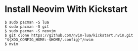 # Install Neovim With Kickstart
    $ sudo pacman -S lua
    $ sudo pacman -S git
    $ sudo pacman -S neovim
    $ git clone https://github.com/nvim-lua/kickstart.nvim.git "${XDG_CONFIG_HOME:-$HOME/.config}"/nvim
    $ nvim
